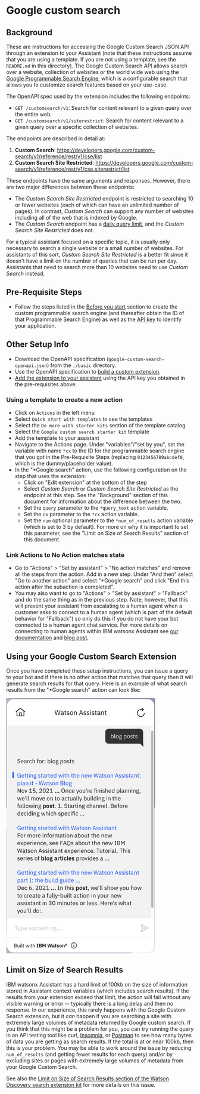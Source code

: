 # Google custom search

## Background

These are instructions for accessing the Google Custom Search JSON API through an extension to your Assistant (note that these instructions assume that you are using a template. If you are not using a template, see the `README.md` in this directory). The Google Custom Search API allows search over a website, collection of websites or the world wide web using the [Google Programmable Search Engine](https://developers.google.com/custom-search/docs/overview), which is a configurable search that allows you to customize search features based on your use-case.

The OpenAPI spec used by the extension includes the following endpoints:

- `GET /customsearch/v1`: Search for content relevant to a given query over the entire web.
- `GET /customsearch/v1/siterestrict`: Search for content relevant to a given query over a specific collection of websites.

The endpoints are described in detail at:

1. **Custom Search**: https://developers.google.com/custom-search/v1/reference/rest/v1/cse/list
2. **Custom Search Site Restricted**: https://developers.google.com/custom-search/v1/reference/rest/v1/cse.siterestrict/list

These endpoints have the same arguments and responses.  However, there are two major differences between these endpoints:

- The *Custom Search Site Restricted* endpoint is restricted to searching 10 or fewer websites (each of which can have an unlimited number of pages).  In contrast, *Custom Search* can support any number of websites including all of the web that is indexed by Google.
- The *Custom Search* endpoint has a [daily query limit](https://developers.google.com/custom-search/v1/overview#pricing), and the *Custom Search Site Restricted* does not.

For a typical assistant focused on a specific topic, it is usually only necessary to search a single website or a small number of websites.  For assistants of this sort, *Custom Search Site Restricted* is a better fit since it doesn't have a limit on the number of queries that can be run per day.  Assistants that need to search more than 10 websites need to use *Custom Search* instead.

## Pre-Requisite Steps

- Follow the steps listed in the [Before you start](https://developers.google.com/custom-search/v1/introduction#before_you_start) section to create the custom programmable search engine (and thereafter obtain the ID of that Programmable Search Engine) as well as the [API key](https://developers.google.com/custom-search/v1/introduction#identify_your_application_to_google_with_api_key) to identify your application.

## Other Setup Info

- Download the OpenAPI specification (`google-custom-search-openapi.json`) from the `./basic` directory.
- Use the OpenAPI specification to [build a custom extension](https://cloud.ibm.com/docs/watson-assistant?topic=watson-assistant-build-custom-extension#building-the-custom-extension).
- [Add the extension to your assistant](https://cloud.ibm.com/docs/watson-assistant?topic=watson-assistant-add-custom-extension) using the API key you obtained in the pre-requisites above.

### Using a template to create a new action
- Click on `Actions` in the left menu
- Select `Quick start with templates` to see the templates
- Select the `Do more with starter kits` section of the template catalog
- Select the `Google custom search starter kit` template
- Add the template to your assistant
- Navigate to the Actions page. Under "variables"/"set by you", set the variable with name `*cx` to the ID for the programmable search engine that you got in the Pre-Requisite Steps (replacing `0123456789abcdef0`, which is the dummy/placeholder value).
 - In the "*Google search" action, use the following configuration on the step that uses the extension:
      - Click on "Edit extension" at the bottom of the step
      - Select *Custom Search* or *Custom Search Site Restricted* as the endpoint at this step.  See the "Background" section of this document for information about the difference between the two.
      - Set the `query` parameter to the `*query_text` action variable.
      - Set the `cx` parameter to the `*cx` action variable.
      - Set the `num` optional parameter to the `*num_of_results` action variable (which is set to 3 by default). For more on why it is important to set this parameter, see the "Limit on Size of Search Results" section of this document.

### Link Actions to No Action matches state
- Go to "Actions" > "Set by assistant" > "No action matches" and remove all the steps from the action.  Add in a new step.  Under "And then" select "Go to another action" and select "*Google search" and click "End this action after the subaction is completed".
- You may also want to go to "Actions" > "Set by assistant" > "Fallback" and do the same thing as in the previous step.  Note, however, that this will prevent your assistant from escalating to a human agent when a customer asks to connect to a human agent (which is part of the default behavior for "Fallback") so only do this if you do not have your bot connected to a human agent chat service.  For more details on connecting to human agents within IBM watsonx Assistant see [our documentation](https://cloud.ibm.com/docs/watson-assistant?topic=watson-assistant-human-agent) and [blog post](https://medium.com/ibm-watson/bring-your-own-service-desk-to-watson-assistant-b39bc920075c).

## Using your Google Custom Search Extension

Once you have completed these setup instructions, you can issue a query to your bot and if there is no other action that matches that query then it will generate search results for that query. Here is an example of what search results from the "*Google search" action can look like:

<img src="./assets/sample-chat-preview.png" width="400"/>

## Limit on Size of Search Results

IBM watsonx Assistant has a hard limit of 100kb on the size of information stored in Assistant context variables (which includes search results). If the results from your extension exceed that limit, the action will fail without any visible warning or error -- typically there is a long delay and then no response.  In our experience, this rarely happens with the Google Custom Search extension, but it _can_ happen if you are searching a site with extremely large volumes of metadata returned by Google custom search.  If you think that this might be a problem for you, you can try running the query in an API testing tool like curl, [Insomnia](https://insomnia.rest/), or [Postman](https://www.postman.com/) to see how many bytes of data you are getting as search results.  If the total is at or near 100kb, then this is your problem.  You may be able to work around the issue by reducing `num_of_results` (and getting fewer results for each query) and/or by excluding sites or pages with extremely large volumes of metadata from your Google Custom Search.

See also the [Limit on Size of Search Results section of the Watson Discovery search extension kit](https://github.com/watson-developer-cloud/assistant-toolkit/blob/master/integrations/extensions/starter-kits/watson-discovery/README.md#limit-on-size-of-search-results) for more details on this issue.
